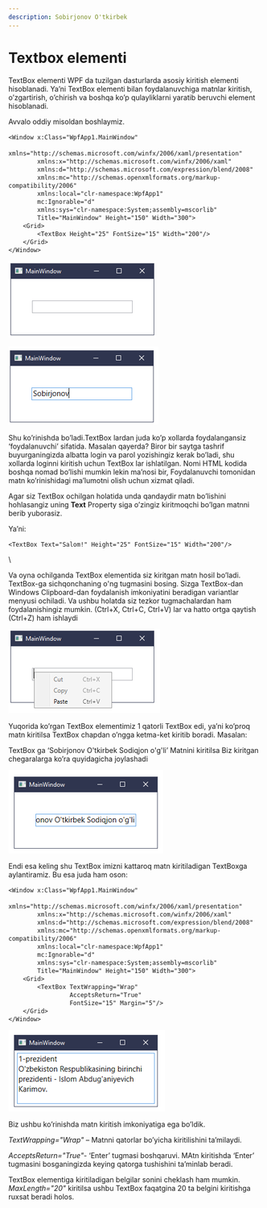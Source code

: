 ```yaml
---
description: Sobirjonov O'tkirbek
---
```


# Textbox elementi

TextBox elementi WPF da tuzilgan dasturlarda asosiy kiritish elementi hisoblanadi. Ya’ni TextBox elementi bilan foydalanuvchiga matnlar kiritish, o’zgartirish, o’chirish va boshqa ko’p qulayliklarni yaratib beruvchi element hisoblanadi.

Avvalo oddiy misoldan boshlaymiz.

```aspnet
<Window x:Class="WpfApp1.MainWindow"
        xmlns="http://schemas.microsoft.com/winfx/2006/xaml/presentation"
        xmlns:x="http://schemas.microsoft.com/winfx/2006/xaml"
        xmlns:d="http://schemas.microsoft.com/expression/blend/2008"
        xmlns:mc="http://schemas.openxmlformats.org/markup-compatibility/2006"
        xmlns:local="clr-namespace:WpfApp1"
        mc:Ignorable="d"
        xmlns:sys="clr-namespace:System;assembly=mscorlib"
        Title="MainWindow" Height="150" Width="300">
    <Grid>
        <TextBox Height="25" FontSize="15" Width="200"/>
    </Grid>
</Window>

```

![](<../../../.gitbook/assets/image (108).png>)

![](<../../../.gitbook/assets/image (69).png>)

Shu ko’rinishda bo’ladi.TextBox lardan juda ko’p xollarda foydalangansiz ‘foydalanuvchi’ sifatida. Masalan qayerda? Biror bir saytga tashrif buyurganingizda albatta login va parol yozishingiz kerak bo’ladi, shu xollarda loginni kiritish uchun TextBox lar ishlatilgan. Nomi HTML kodida boshqa nomad bo’lishi mumkin lekin ma’nosi bir, Foydalanuvchi tomonidan matn ko’rinishidagi ma’lumotni olish uchun xizmat qiladi.

Agar siz TextBox ochilgan holatida unda qandaydir matn bo’lishini hohlasangiz uning **Text** Property siga o’zingiz kiritmoqchi bo’lgan matnni berib yuborasiz.

Ya’ni:

```aspnet
<TextBox Text="Salom!" Height="25" FontSize="15" Width="200"/>
```


\

Va oyna ochilganda TextBox elementida siz kiritgan matn hosil bo’ladi. TextBox-ga sichqonchaning o'ng tugmasini bosing. Sizga TextBox-dan Windows Clipboard-dan foydalanish imkoniyatini beradigan variantlar menyusi ochiladi. Va ushbu holatda siz tezkor tugmachalardan ham foydalanishingiz mumkin. (Ctrl+X, Ctrl+C, Ctrl+V) lar va hatto ortga qaytish (Ctrl+Z) ham ishlaydi

![](<../../../.gitbook/assets/image (103).png>)

Yuqorida ko’rgan TextBox elementimiz 1 qatorli TextBox edi, ya’ni ko’proq matn kiritilsa TextBox chapdan o’ngga ketma-ket kiritib boradi. Masalan:                                                                                           &#x20;

TextBox ga ‘Sobirjonov O'tkirbek Sodiqjon o'g'li’ Matnini kiritilsa Biz kiritgan chegaralarga ko’ra quyidagicha joylashadi

![](<../../../.gitbook/assets/image (35).png>)

Endi esa keling shu TextBox imizni kattaroq matn kiritiladigan TextBoxga aylantiramiz.  Bu esa juda ham oson:

```aspnet
<Window x:Class="WpfApp1.MainWindow"
        xmlns="http://schemas.microsoft.com/winfx/2006/xaml/presentation"
        xmlns:x="http://schemas.microsoft.com/winfx/2006/xaml"
        xmlns:d="http://schemas.microsoft.com/expression/blend/2008"
        xmlns:mc="http://schemas.openxmlformats.org/markup-compatibility/2006"
        xmlns:local="clr-namespace:WpfApp1"
        mc:Ignorable="d"
        xmlns:sys="clr-namespace:System;assembly=mscorlib"
        Title="MainWindow" Height="150" Width="300">
    <Grid>
        <TextBox TextWrapping="Wrap" 
                 AcceptsReturn="True" 
                 FontSize="15" Margin="5"/>
    </Grid>
</Window>

```

![](<../../../.gitbook/assets/image (23).png>)


Biz ushbu ko’rinishda matn kiritish imkoniyatiga ega bo’ldik.

_TextWrapping="Wrap"_ – Matnni qatorlar bo’yicha kiritilishini ta’milaydi.

_AcceptsReturn="True"_- ‘Enter’ tugmasi boshqaruvi. MAtn kiritishda ‘Enter’ tugmasini bosganingizda keying qatorga tushishini ta’minlab beradi.

TextBox elementiga kiritiladigan belgilar sonini cheklash ham mumkin. _MaxLength="20"_  kiritilsa ushbu TextBox faqatgina 20 ta belgini kiritishga ruxsat beradi holos.
